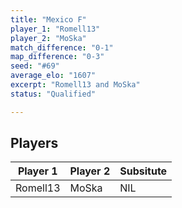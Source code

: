 ```yaml
---
title: "Mexico F"
player_1: "Romell13"
player_2: "MoSka"
match_difference: "0-1"
map_difference: "0-3"
seed: "#69"
average_elo: "1607"
excerpt: "Romell13 and MoSka"
status: "Qualified"

---
```

## Players

| Player 1 | Player 2 | Subsitute |
| -- | -- | -- |
| Romell13 | MoSka | NIL |
